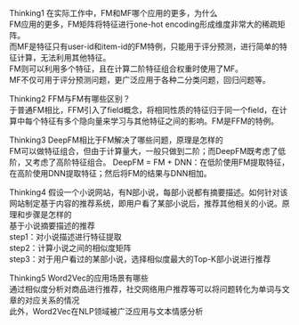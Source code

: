 Thinking1	在实际工作中，FM和MF哪个应用的更多，为什么    
FM应用的更多，FM矩阵将特征进行one-hot encoding形成维度非常大的稀疏矩阵。    
而MF是特征只有user-id和item-id的FM特例，只能用于评分预测，进行简单的特征计算，无法利用其他特征。   
FM则可以利用多个特征，且在计算二阶特征组合权重时使用了MF。    
MF不仅可用于评分预测问题，更广泛应用于各种二分类问题，回归问题等。
    
Thinking2	FFM与FM有哪些区别？    
于普通FM相比，FFM引入了field概念，将相同性质的特征归于同一个field，在计算中每个特征有多个隐向量来学习与其他特征之间的影响。FM是FFM的特例。    
    
Thinking3	DeepFM相比于FM解决了哪些问题，原理是怎样的    
FM可以做特征组合，但由于计算量大，一般只做到二阶；而DeepFM既考虑了低阶，又考虑了高阶特征组合。
DeepFM = FM + DNN：在低阶使用FM提取特征，在高阶使用DNN提取特征；然后将FM的结果与DNN相加。    
    
Thinking4	假设一个小说网站，有N部小说，每部小说都有摘要描述。如何针对该网站制定基于内容的推荐系统，即用户看了某部小说后，推荐其他相关的小说。原理和步骤是怎样的    
基于小说摘要描述的推荐    
step1：对小说描述进行特征提取    
step2：计算小说之间的相似度矩阵    
step3：对于用户看过的某部小说，选择相似度最大的Top-K部小说进行推荐    
    
Thinking5	Word2Vec的应用场景有哪些    
通过相似度分析对商品进行推荐，社交网络用户推荐等可以将问题转化为单词与文章的对应关系的情况    
此外，Word2Vec在NLP领域被广泛应用与文本情感分析    